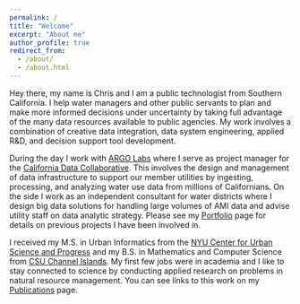 ```yaml
---
permalink: /
title: "Welcome"
excerpt: "About me"
author_profile: true
redirect_from: 
  - /about/
  - /about.html
---
```


Hey there, my name is Chris and I am a public technologist from Southern California. I help water managers and other public servants to plan and make more informed decisions under uncertainty by taking full advantage of the many data resources available to public agencies. My work involves a combination of creative data integration, data system engineering, applied R&D, and decision support tool development.

During the day I work with [ARGO Labs](http://www.argolabs.org/) where I serve as project manager for the [California Data Collaborative](http://californiadatacollaborative.org/). This involves the design and management of data infrastructure to support our member utilities by ingesting, processing, and analyzing water use data from millions of Californians. On the side I work as an independent consultant for water districts where I design big data solutions for handling large volumes of AMI data and advise utility staff on data analytic strategy. Please see my [Portfolio](/portfolio) page for details on previous projects I have been involved in.

I received my M.S. in Urban Informatics from the [NYU Center for Urban Science and Progress](http://cusp.nyu.edu/) and my B.S. in Mathematics and Computer Science from [CSU Channel Islands](https://www.csuci.edu/). My first few jobs were in academia and I like to stay connected to science by conducting applied research on problems in natural resource management. You can see links to this work on my [Publications](/publications) page. 
